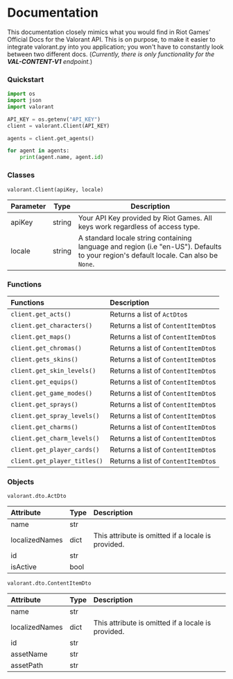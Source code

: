# Documentation

This documentation closely mimics what you would find in Riot Games' Official Docs for the Valorant API. This is on purpose, to make it easier to integrate valorant.py into you application; you won't have to constantly look between two different docs. (*Currently, there is only functionality for the **VAL-CONTENT-V1** endpoint.*)

### Quickstart 

```python
import os
import json
import valorant

API_KEY = os.getenv("API_KEY")
client = valorant.Client(API_KEY)

agents = client.get_agents()

for agent in agents:
	print(agent.name, agent.id)
```

### Classes

`valorant.Client(apiKey, locale)`

| Parameter | Type   | Description                                                                                                    |
|-----------|--------|----------------------------------------------------------------------------------------------------------------|
| apiKey    | string | Your API Key provided by Riot Games. All keys work regardless of access type.                                  |
| locale    | string | A standard locale string containing language and region (i.e "en-US"). Defaults to your region's default locale. Can also be `None`. |

### Functions

| Functions                    | Description                         |
|:-----------------------------|:------------------------------------|                  
| `client.get_acts()`          | Returns a list of `ActDto`s     |
| `client.get_characters()`    | Returns a list of `ContentItemDto`s |
| `client.get_maps()`          | Returns a list of `ContentItemDto`s |
| `client.get_chromas()`       | Returns a list of `ContentItemDto`s |
| `client.gets_skins()`        | Returns a list of `ContentItemDto`s |
| `client.get_skin_levels()`   | Returns a list of `ContentItemDto`s |
| `client.get_equips()`        | Returns a list of `ContentItemDto`s |
| `client.get_game_modes()`    | Returns a list of `ContentItemDto`s |
| `client.get_sprays()`        | Returns a list of `ContentItemDto`s |
| `client.get_spray_levels()`  | Returns a list of `ContentItemDto`s |
| `client.get_charms()`        | Returns a list of `ContentItemDto`s |
| `client.get_charm_levels()`  | Returns a list of `ContentItemDto`s |
| `client.get_player_cards()`  | Returns a list of `ContentItemDto`s |
| `client.get_player_titles()` | Returns a list of `ContentItemDto`s |

### Objects

`valorant.dto.ActDto`

| Attribute      | Type | Description                                        |
|:---------------|:-----|:---------------------------------------------------|
| name           | str  |                                                    |
| localizedNames | dict | This attribute is omitted if a locale is provided. |
| id             | str  |                                                    |
| isActive       | bool |                                                    |

`valorant.dto.ContentItemDto`

| Attribute      | Type | Description                                        |
|:---------------|:-----|:---------------------------------------------------|
| name           | str  |                                                    |
| localizedNames | dict | This attribute is omitted if a locale is provided. |
| id             | str  |                                                    |
| assetName      | str  |                                                    |
| assetPath      | str  |                                                    |
